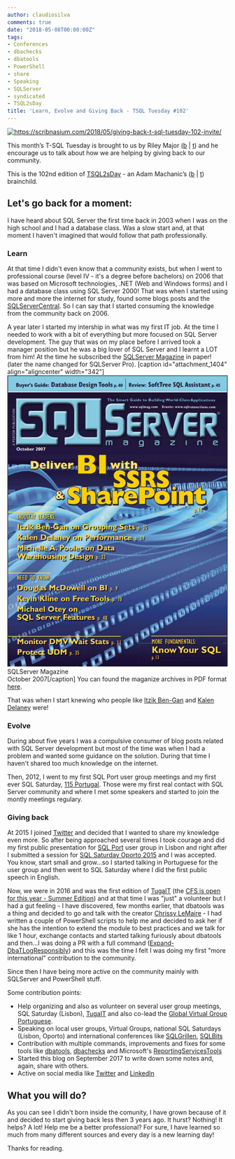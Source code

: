 ```yaml
---
author: claudiosilva
comments: true
date: "2018-05-08T00:00:00Z"
tags:
- Conferences
- dbachecks
- dbatools
- PowerShell
- share
- Speaking
- SQLServer
- syndicated
- TSQL2sDay
title: 'Learn, Evolve and Giving Back - TSQL Tuesday #102'
---
```

<a href="https://scribnasium.com/2018/05/giving-back-t-sql-tuesday-102-invite/"><img src="https://claudioessilva.github.io/img/2017/09/tsql2sday.jpg" alt="https://scribnasium.com/2018/05/giving-back-t-sql-tuesday-102-invite/" width="244" height="244" class="aligncenter size-full wp-image-599" /></a>

This month’s T-SQL Tuesday is brought to us by Riley Major‏ ([b](https://scribnasium.com) \| [t](https://twitter.com/RileyMajor)) and he encourage us to talk about how we are helping by giving back to our community.

This is the 102nd edition of [TSQL2sDay](http://tsqltuesday.com/) - an Adam Machanic’s ([b](http://dataeducation.com/blog/) \| [t](https://twitter.com/AdamMachanic)) brainchild.

## Let's go back for a moment:

I have heard about SQL Server the first time back in 2003 when I was on the high school and I had a database class. Was a slow start and, at that moment I haven't imagined that would follow that path professionally.

### Learn

At that time I didn't even know that a community exists, but when I went to professional course (level IV - it's a degree before bachelors) on 2006 that was based on Microsoft technologies, .NET (Web and Windows forms) and I had a database class using SQL Server 2000!
That was when I started using more and more the internet for study, found some blogs posts and the [SQLServerCentral](http://www.sqlservercentral.com/). So I can say that I started consuming the knowledge from the community back on 2006.

A year later I started my intership in what was my first IT job. At the time I needed to work with a bit of everything but more focused on SQL Server development. The guy that was on my place before I arrived took a manager position but he was a big lover of SQL Server and I learnt a LOT from him! At the time he subscribed the [SQLServer Magazine](http://www.itprotoday.com/sql-server-pro-digital-magazine-archives) in paper! (later the name changed for SQLServer Pro).
[caption id="attachment_1404" align="aligncenter" width="342"]![sqlservermagazine](/img/2018/05/sqlservermagazine.png?w=342) SQLServer Magazine<br />October 2007[/caption]
You can found the maganize archives in PDF format [here](http://www.itprotoday.com/sql-server-pro-digital-magazine-archives).

That was when I start knewing who people like [Itzik Ben-Gan</a> and <a href="https://twitter.com/sqlqueen">Kalen Delaney](https://twitter.com/ItzikBenGan) were!

### Evolve

During about five years I was a compulsive consumer of blog posts related with SQL Server development but most of the time was when I had a problem and wanted some guidance on the solution. During that time I haven't shared too much knowledge on the internet.

Then, 2012, I went to my first SQL Port user group meetings and my first ever SQL Saturday, [115 Portugal](http://www.sqlsaturday.com/115/eventhome.aspx). Those were my first real contact with SQL Server community and where I met some speakers and started to join the montly meetings regulary.

### Giving back

At 2015 I joined [Twitter](https://twitter.com/ClaudioESSilva) and decided that I wanted to share my knowledge even more. So after being approached several times I took courage and did my first public presentation for [SQL Port](http://sqlport.com) user group in Lisbon and right after I submitted a session for [SQL Saturday Oporto 2015](http://www.sqlsaturday.com/429/eventhome.aspx) and I was accepted.
You know, start small and grow...so I started talking in Portuguese for the user group and then went to SQL Saturday where I did the first public speech in English.

Now, we were in 2016 and was the first edition of [TugaIT](http://tugait.pt/) (the [CFS is open for this year - Summer Edition](https://sessionize.com/tuga-it-2018/)) and at that time I was "just" a volunteer but I had a gut feeling - I have discovered, few months earlier, that dbatools was a thing and decided to go and talk with the creator [Chrissy LeMaire](https://twitter.com/cl) - I had written a couple of PowerShell scripts to help me and decided to ask her if she has the intention to extend the module to best practices and we talk for like 1 hour, exchange contacts and started talking furiously about dbatools and then...I was doing a PR with a full command ([Expand-DbaTLogResponsibly](https://dbatools.io/functions/expand-dbatlogresponsibly/)) and this was the time I felt I was doing my first "more international" contribution to the community.

Since then I have being more active on the community mainly with SQLServer and PowerShell stuff.

Some contribution points:

* Help organizing and also as volunteer on several user group meetings, SQL Saturday (Lisbon), [TugaIT](http://tugait.pt/) and also co-lead the [Global Virtual Group Portuguese](http://globalportuguese.pass.org/).
* Speaking on local user groups, Virtual Groups, national SQL Saturdays (Lisbon, Oporto) and international conferences like [SQLGrillen](https://sqlgrillen.de/), [SQLBits](https://sqlbits.com/)
* Contribution with multiple commands, improvements and fixes for some tools like [dbatools](https://dbatools.io), [dbachecks](https://dbachecks.io) and Microsoft's [ReportingServicesTools](https://github.com/Microsoft/ReportingServicesTools/)
* Started this blog on September 2017 to write down some notes and, again, share with others.
* Active on social media like [Twitter](https://twitter.com/ClaudioESSilva) and [LinkedIn](https://www.linkedin.com/in/claudioessilva)

## What you will do?

As you can see I didn't born inside the comunity, I have grown because of it and decided to start giving back less then 3 years ago.
It hurst? Nothing!
It helps? A lot!
Help me be a better professional? For sure, I have learned so much from many different sources and every day is a new learning day!

Thanks for reading.
